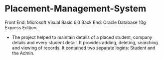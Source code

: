 # Placement-Management-System
Front End: Microsoft Visual Basic 6.0
Back End: Oracle Database 10g Express Edition.

- The project helped to maintain details of a placed student, company details and every student detail. It provides adding, deleting, searching and viewing of records. It contained two separate logins: Student and the Admin.
